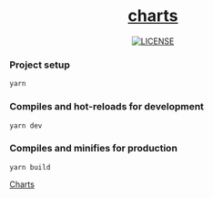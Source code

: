 <h1 align="center"><a href="http://charts.jiaminghi.com">charts</a></h1>

<p align="center">
    <a href="https://github.com/EastCenturyFE/charts-document-code/blob/master/LICENSE"><img src="https://img.shields.io/github/license/jiaming743/charts.jiaminghi.com.svg" alt="LICENSE" /> </a>
</p>

### Project setup

```shell
yarn
```

### Compiles and hot-reloads for development

```shell
yarn dev
```

### Compiles and minifies for production

```shell
yarn build
```

[Charts](https://github.com/east-century-fex/charts)